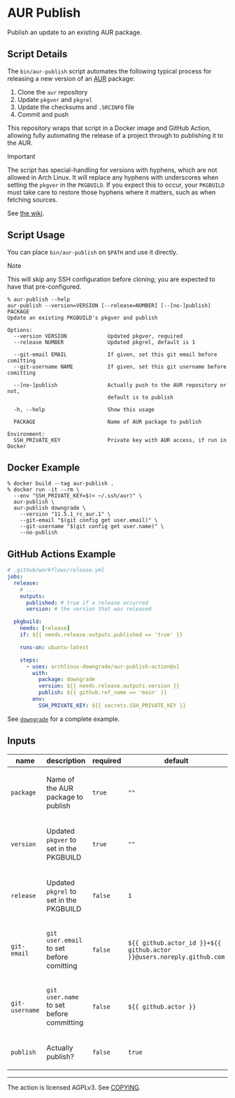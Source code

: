 # AUR Publish

Publish an update to an existing AUR package.

## Script Details

The `bin/aur-publish` script automates the following typical process for
releasing a new version of an [AUR][] package:

1. Clone the `aur` repository
1. Update `pkgver` and `pkgrel`
1. Update the checksums and `.SRCINFO` file
1. Commit and push

[aur]: https://aur.archlinux.org

This repository wraps that script in a Docker image and GitHub Action, allowing
fully automating the release of a project through to publishing it to the AUR.

> [!IMPORTANT]
> The script has special-handling for versions with hyphens, which are not
> allowed in Arch Linux. It will replace any hyphens with underscores when
> setting the `pkgver` in the `PKGBUILD`. If you expect this to occur, your
> `PKGBUILD` must take care to restore those hyphens where it matters, such as
> when fetching sources.
>
> See [the wiki](https://wiki.archlinux.org/title/PKGBUILD#pkgver).

## Script Usage

You can place `bin/aur-publish` on `$PATH` and use it directly.

> [!NOTE]
> This will skip any SSH configuration before cloning; you are expected to have
> that pre-configured.

```console
% aur-publish --help
aur-publish --version=VERSION [--release=NUMBER] [--[no-]publish] PACKAGE
Update an existing PKGBUILD's pkgver and publish

Options:
  --version VERSION             Updated pkgver, required
  --release NUMBER              Updated pkgrel, default is 1

  --git-email EMAIL             If given, set this git email before comitting
  --git-username NAME           If given, set this git username before comitting

  --[no-]publish                Actually push to the AUR repository or not,
                                default is to publish

  -h, --help                    Show this usage

  PACKAGE                       Name of AUR package to publish

Environment:
  SSH_PRIVATE_KEY               Private key with AUR access, if run in Docker
```

## Docker Example

```console
% docker build --tag aur-publish .
% docker run -it --rm \
  --env "SSH_PRIVATE_KEY=$(< ~/.ssh/aur)" \
  aur-publish \
  aur-publish downgrade \
    --version "11.5.1_rc_aur.1" \
    --git-email "$(git config get user.email)" \
    --git-username "$(git config get user.name)" \
    --no-publish
```

## GitHub Actions Example

```yaml
# .github/workflows/release.yml
jobs:
  release:
    # ...
    outputs:
      published: # true if a release occurred
      version: # the version that was released

  pkgbuild:
    needs: [release]
    if: ${{ needs.release.outputs.published == 'true' }}

    runs-on: ubuntu-latest

    steps:
      - uses: archlinux-downgrade/aur-publish-action@v1
        with:
          package: downgrade
          version: ${{ needs.release.outputs.version }}
          publish: ${{ github.ref_name == 'main' }}
        env:
          SSH_PRIVATE_KEY: ${{ secrets.SSH_PRIVATE_KEY }}
```

See [`downgrade`][downgrade] for a complete example.

[downgrade]: https://github.com/archlinux-downgrade/downgrade

<!-- action-docs-inputs action="action.yml" -->

## Inputs

| name           | description                                                | required | default                                                               |
| -------------- | ---------------------------------------------------------- | -------- | --------------------------------------------------------------------- |
| `package`      | <p>Name of the AUR package to publish</p>                  | `true`   | `""`                                                                  |
| `version`      | <p>Updated <code>pkgver</code> to set in the PKGBUILD</p>  | `true`   | `""`                                                                  |
| `release`      | <p>Updated <code>pkgrel</code> to set in the PKGBUILD</p>  | `false`  | `1`                                                                   |
| `git-email`    | <p><code>git user.email</code> to set before comitting</p> | `false`  | `${{ github.actor_id }}+${{ github.actor }}@users.noreply.github.com` |
| `git-username` | <p><code>git user.name</code> to set before committing</p> | `false`  | `${{ github.actor }}`                                                 |
| `publish`      | <p>Actually publish?</p>                                   | `false`  | `true`                                                                |

<!-- action-docs-inputs action="action.yml" -->

---

The action is licensed AGPLv3. See [COPYING](./COPYING).

